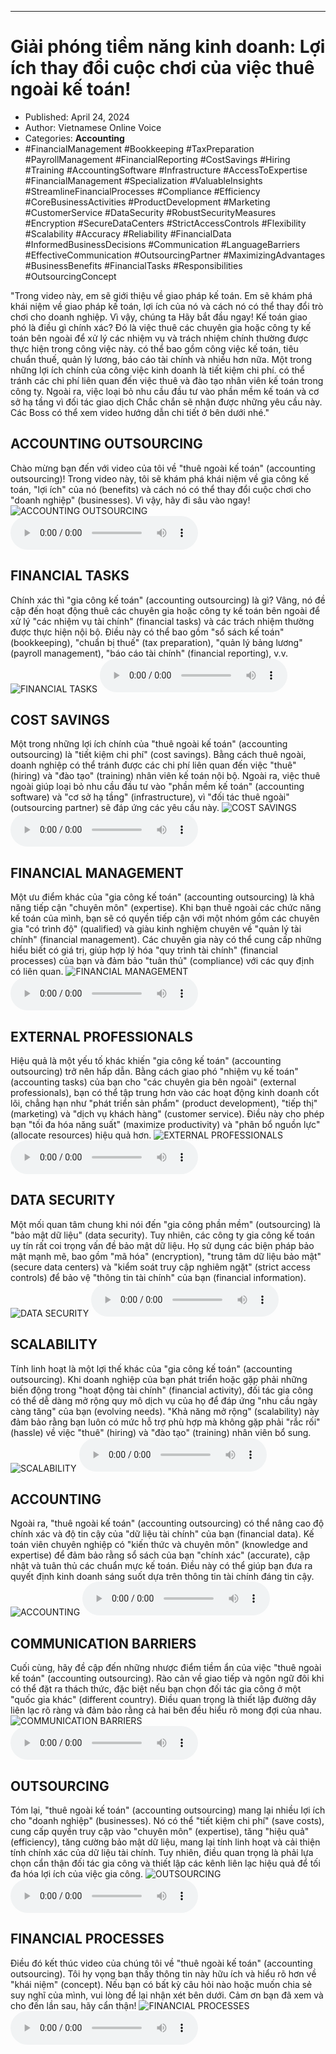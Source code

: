
---

# Giải phóng tiềm năng kinh doanh: Lợi ích thay đổi cuộc chơi của việc thuê ngoài kế toán!

- Published: April 24, 2024
- Author: Vietnamese Online Voice
- Categories: **Accounting**
- #FinancialManagement #Bookkeeping #TaxPreparation #PayrollManagement #FinancialReporting #CostSavings #Hiring #Training #AccountingSoftware #Infrastructure #AccessToExpertise #FinancialManagement #Specialization #ValuableInsights #StreamlineFinancialProcesses #Compliance #Efficiency #CoreBusinessActivities #ProductDevelopment #Marketing #CustomerService #DataSecurity #RobustSecurityMeasures #Encryption #SecureDataCenters #StrictAccessControls #Flexibility #Scalability #Accuracy #Reliability #FinancialData #InformedBusinessDecisions #Communication #LanguageBarriers #EffectiveCommunication #OutsourcingPartner #MaximizingAdvantages #BusinessBenefits #FinancialTasks #Responsibilities #OutsourcingConcept

"Trong video này, em sẽ giới thiệu về giao pháp kế toán. Em sẽ khám phá khái niệm về giao pháp kế toán, lợi ích của nó và cách nó có thể thay đổi trò chơi cho doanh nghiệp. Vì vậy, chúng ta Hãy bắt đầu ngay! Kế toán giao phó là điều gì chính xác? Đó là việc thuê các chuyên gia hoặc công ty kế toán bên ngoài để xử lý các nhiệm vụ và trách nhiệm chính thường được thực hiện trong công việc này. có thể bao gồm công việc kế toán, tiêu chuẩn thuế, quản lý lương, báo cáo tài chính và nhiều hơn nữa. Một trong những lợi ích chính của công việc kinh doanh là tiết kiệm chi phí. có thể tránh các chi phí liên quan đến việc thuê và đào tạo nhân viên kế toán trong công ty. Ngoài ra, việc loại bỏ nhu cầu đầu tư vào phần mềm kế toán và cơ sở hạ tầng vì đối tác giao dịch Chắc chắn sẽ nhận được những yêu cầu này. Các Boss có thể xem video hướng dẫn chi tiết ở bên dưới nhé."


## ACCOUNTING OUTSOURCING

Chào mừng bạn đến với video của tôi về "thuê ngoài kế toán" (accounting outsourcing)! Trong video này, tôi sẽ khám phá khái niệm về gia công kế toán, "lợi ích" của nó (benefits) và cách nó có thể thay đổi cuộc chơi cho "doanh nghiệp" (businesses). Vì vậy, hãy đi sâu vào ngay!
![ACCOUNTING OUTSOURCING](https://http-archiver-apis-production-80.schnworks.com/storage/images/transitions/2024-04-24/transition--6433338960-Montserrat-ExtraBold-7B1FA2.jpg)
<audio controls>
    <source src="https://http-archiver-apis-production-80.schnworks.com/storage/audio/file-12953565488.mp3" type="audio/mpeg">
</audio>



## FINANCIAL TASKS

Chính xác thì "gia công kế toán" (accounting outsourcing) là gì? Vâng, nó đề cập đến hoạt động thuê các chuyên gia hoặc công ty kế toán bên ngoài để xử lý "các nhiệm vụ tài chính" (financial tasks) và các trách nhiệm thường được thực hiện nội bộ. Điều này có thể bao gồm "sổ sách kế toán" (bookkeeping), "chuẩn bị thuế" (tax preparation), "quản lý bảng lương" (payroll management), "báo cáo tài chính" (financial reporting), v.v.
![FINANCIAL TASKS](https://http-archiver-apis-production-80.schnworks.com/storage/images/transitions/2024-04-24/transition--10025740270-Montserrat-Regular-4A148C.jpg)
<audio controls>
    <source src="https://http-archiver-apis-production-80.schnworks.com/storage/audio/file-1686704965.mp3" type="audio/mpeg">
</audio>



## COST SAVINGS

Một trong những lợi ích chính của "thuê ngoài kế toán" (accounting outsourcing) là "tiết kiệm chi phí" (cost savings). Bằng cách thuê ngoài, doanh nghiệp có thể tránh được các chi phí liên quan đến việc "thuê" (hiring) và "đào tạo" (training) nhân viên kế toán nội bộ. Ngoài ra, việc thuê ngoài giúp loại bỏ nhu cầu đầu tư vào "phần mềm kế toán" (accounting software) và "cơ sở hạ tầng" (infrastructure), vì "đối tác thuê ngoài" (outsourcing partner) sẽ đáp ứng các yêu cầu này.
![COST SAVINGS](https://http-archiver-apis-production-80.schnworks.com/storage/images/transitions/2024-04-24/transition--4581927174-Montserrat-Regular-880E4F.jpg)
<audio controls>
    <source src="https://http-archiver-apis-production-80.schnworks.com/storage/audio/file-10004471210.mp3" type="audio/mpeg">
</audio>



## FINANCIAL MANAGEMENT

Một ưu điểm khác của "gia công kế toán" (accounting outsourcing) là khả năng tiếp cận "chuyên môn" (expertise). Khi bạn thuê ngoài các chức năng kế toán của mình, bạn sẽ có quyền tiếp cận với một nhóm gồm các chuyên gia "có trình độ" (qualified) và giàu kinh nghiệm chuyên về "quản lý tài chính" (financial management). Các chuyên gia này có thể cung cấp những hiểu biết có giá trị, giúp hợp lý hóa "quy trình tài chính" (financial processes) của bạn và đảm bảo "tuân thủ" (compliance) với các quy định có liên quan.
![FINANCIAL MANAGEMENT](https://http-archiver-apis-production-80.schnworks.com/storage/images/transitions/2024-04-24/transition-16948296309-Montserrat-ExtraBold-512DA8.jpg)
<audio controls>
    <source src="https://http-archiver-apis-production-80.schnworks.com/storage/audio/file-48027118357.mp3" type="audio/mpeg">
</audio>



## EXTERNAL PROFESSIONALS

Hiệu quả là một yếu tố khác khiến "gia công kế toán" (accounting outsourcing) trở nên hấp dẫn. Bằng cách giao phó "nhiệm vụ kế toán" (accounting tasks) của bạn cho "các chuyên gia bên ngoài" (external professionals), bạn có thể tập trung hơn vào các hoạt động kinh doanh cốt lõi, chẳng hạn như "phát triển sản phẩm" (product development), "tiếp thị" (marketing) và "dịch vụ khách hàng" (customer service). Điều này cho phép bạn "tối đa hóa năng suất" (maximize productivity) và "phân bổ nguồn lực" (allocate resources) hiệu quả hơn.
![EXTERNAL PROFESSIONALS](https://http-archiver-apis-production-80.schnworks.com/storage/images/transitions/2024-04-24/transition-7163419496-Montserrat-Bold-673AB7.jpg)
<audio controls>
    <source src="https://http-archiver-apis-production-80.schnworks.com/storage/audio/file-1260456969.mp3" type="audio/mpeg">
</audio>



## DATA SECURITY

Một mối quan tâm chung khi nói đến "gia công phần mềm" (outsourcing) là "bảo mật dữ liệu" (data security). Tuy nhiên, các công ty gia công kế toán uy tín rất coi trọng vấn đề bảo mật dữ liệu. Họ sử dụng các biện pháp bảo mật mạnh mẽ, bao gồm "mã hóa" (encryption), "trung tâm dữ liệu bảo mật" (secure data centers) và "kiểm soát truy cập nghiêm ngặt" (strict access controls) để bảo vệ "thông tin tài chính" của bạn (financial information).
![DATA SECURITY](https://http-archiver-apis-production-80.schnworks.com/storage/images/transitions/2024-04-24/transition--16963329229-Montserrat-ExtraBold-880E4F.jpg)
<audio controls>
    <source src="https://http-archiver-apis-production-80.schnworks.com/storage/audio/file-46037899603.mp3" type="audio/mpeg">
</audio>



## SCALABILITY

Tính linh hoạt là một lợi thế khác của "gia công kế toán" (accounting outsourcing). Khi doanh nghiệp của bạn phát triển hoặc gặp phải những biến động trong "hoạt động tài chính" (financial activity), đối tác gia công có thể dễ dàng mở rộng quy mô dịch vụ của họ để đáp ứng "nhu cầu ngày càng tăng" của bạn (evolving needs). "Khả năng mở rộng" (scalability) này đảm bảo rằng bạn luôn có mức hỗ trợ phù hợp mà không gặp phải "rắc rối" (hassle) về việc "thuê" (hiring) và "đào tạo" (training) nhân viên bổ sung.
![SCALABILITY](https://http-archiver-apis-production-80.schnworks.com/storage/images/transitions/2024-04-24/transition-9850140757-Montserrat-Bold-512DA8.jpg)
<audio controls>
    <source src="https://http-archiver-apis-production-80.schnworks.com/storage/audio/file-12443760525.mp3" type="audio/mpeg">
</audio>



## ACCOUNTING

Ngoài ra, "thuê ngoài kế toán" (accounting outsourcing) có thể nâng cao độ chính xác và độ tin cậy của "dữ liệu tài chính" của bạn (financial data). Kế toán viên chuyên nghiệp có "kiến thức và chuyên môn" (knowledge and expertise) để đảm bảo rằng sổ sách của bạn "chính xác" (accurate), cập nhật và tuân thủ các chuẩn mực kế toán. Điều này có thể giúp bạn đưa ra quyết định kinh doanh sáng suốt dựa trên thông tin tài chính đáng tin cậy.
![ACCOUNTING](https://http-archiver-apis-production-80.schnworks.com/storage/images/transitions/2024-04-24/transition--6903952128-Montserrat-Bold-7B1FA2.jpg)
<audio controls>
    <source src="https://http-archiver-apis-production-80.schnworks.com/storage/audio/file-41716733853.mp3" type="audio/mpeg">
</audio>



## COMMUNICATION BARRIERS

Cuối cùng, hãy đề cập đến những nhược điểm tiềm ẩn của việc "thuê ngoài kế toán" (accounting outsourcing). Rào cản về giao tiếp và ngôn ngữ đôi khi có thể đặt ra thách thức, đặc biệt nếu bạn chọn đối tác gia công ở một "quốc gia khác" (different country). Điều quan trọng là thiết lập đường dây liên lạc rõ ràng và đảm bảo rằng cả hai bên đều hiểu rõ mong đợi của nhau.
![COMMUNICATION BARRIERS](https://http-archiver-apis-production-80.schnworks.com/storage/images/transitions/2024-04-24/transition--12600584284-Montserrat-ExtraBold-9C27B0.jpg)
<audio controls>
    <source src="https://http-archiver-apis-production-80.schnworks.com/storage/audio/file-7276657387.mp3" type="audio/mpeg">
</audio>



## OUTSOURCING

Tóm lại, "thuê ngoài kế toán" (accounting outsourcing) mang lại nhiều lợi ích cho "doanh nghiệp" (businesses). Nó có thể "tiết kiệm chi phí" (save costs), cung cấp quyền truy cập vào "chuyên môn" (expertise), tăng "hiệu quả" (efficiency), tăng cường bảo mật dữ liệu, mang lại tính linh hoạt và cải thiện tính chính xác của dữ liệu tài chính. Tuy nhiên, điều quan trọng là phải lựa chọn cẩn thận đối tác gia công và thiết lập các kênh liên lạc hiệu quả để tối đa hóa lợi ích của việc gia công.
![OUTSOURCING](https://http-archiver-apis-production-80.schnworks.com/storage/images/transitions/2024-04-24/transition--24446809835-Montserrat-ExtraBold-1A237E.jpg)
<audio controls>
    <source src="https://http-archiver-apis-production-80.schnworks.com/storage/audio/file-32490959951.mp3" type="audio/mpeg">
</audio>



## FINANCIAL PROCESSES

Điều đó kết thúc video của chúng tôi về "thuê ngoài kế toán" (accounting outsourcing). Tôi hy vọng bạn thấy thông tin này hữu ích và hiểu rõ hơn về "khái niệm" (concept). Nếu bạn có bất kỳ câu hỏi nào hoặc muốn chia sẻ suy nghĩ của mình, vui lòng để lại nhận xét bên dưới. Cảm ơn bạn đã xem và cho đến lần sau, hãy cẩn thận!
![FINANCIAL PROCESSES](https://http-archiver-apis-production-80.schnworks.com/storage/images/transitions/2024-04-24/transition--27522671324-Montserrat-Bold-1A237E.jpg)
<audio controls>
    <source src="https://http-archiver-apis-production-80.schnworks.com/storage/audio/file-4097678550.mp3" type="audio/mpeg">
</audio>

